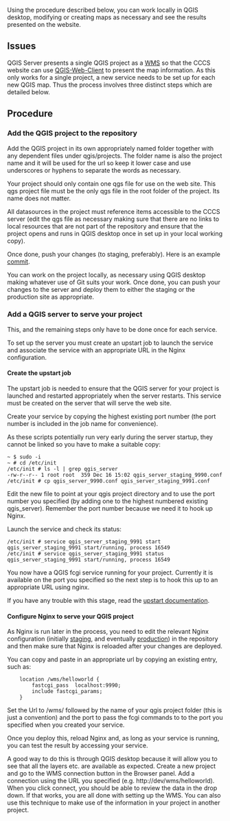 

Using the procedure described below, you can work locally in QGIS desktop, modifying or creating maps as necessary and see the results presented on the website.

## Issues

QGIS Server presents a single QGIS project as a [WMS](http://en.wikipedia.org/wiki/Web_Map_Service) so that the CCCS website can use [QGIS-Web-Client](https://github.com/qgis/QGIS-Web-Client) to present the map information. As this only works for a single project, a new service needs to be set up for each new QGIS map. Thus the process involves three distinct steps which are detailed below.

## Procedure

### Add the QGIS project to the repository

Add the QGIS project in its own appropriately named folder together with any dependent files under qgis/projects. The folder name is also the project name and it will be used for the url so keep it lower case and use underscores or hyphens to separate the words as necessary.

Your project should only contain one qgs file for use on the web site. This qgs project file must be the only qgs file in the root folder of the project. Its name does not matter.

All datasources in the project must reference items accessible to the CCCS server (edit the qgs file as necessary making sure that there are no links to local resources that are not part of the repository and ensure that the project opens and runs in QGIS desktop once in set up in your local working copy).

Once done, push your changes (to staging, preferably). Here is an example [commit](https://github.com/cccs-web/core/commit/db69c20e995515cffc373c12a3168ebe5c785e7f).

You can work on the project locally, as necessary using QGIS desktop making whatever use of Git suits your work. Once done, you can push your changes to the server and deploy them to either the staging or the production site as appropriate.

### Add a QGIS server to serve your project

This, and the remaining steps only have to be done once for each service.

To set up the server you must create an upstart job to launch the service and associate the service with an appropriate URL in the Nginx configuration.

#### Create the upstart job

The upstart job is needed to ensure that the QGIS server for your project is launched and restarted appropriately when the server restarts. This service must be created on the server that will serve the web site.

Create your service by copying the highest existing port number (the port number is included in the job name for convenience).

As these scripts potentially run very early during the server startup, they cannot be linked so you have to make a suitable copy:

```
~ $ sudo -i
~ # cd /etc/init
/etc/init # ls -l | grep qgis_server
-rw-r--r-- 1 root root  359 Dec 16 15:02 qgis_server_staging_9990.conf
/etc/init # cp qgis_server_9990.conf qgis_server_staging_9991.conf 
```

Edit the new file to point at your qgis project directory and to use the port number you specified (by adding one to the highest numbered existing qgis_server). Remember the port number because we need it to hook up Nginx.

Launch the service and check its status:
```
/etc/init # service qgis_server_staging_9991 start
qgis_server_staging_9991 start/running, process 16549
/etc/init # service qgis_server_staging_9991 status
qgis_server_staging_9991 start/running, process 16549
```

You now have a QGIS fcgi service running for your project. Currently it is available on the port you specified so the next step is to hook this up to an appropriate URL using nginx.

 If you have any trouble with this stage, read the [upstart documentation](http://upstart.ubuntu.com/cookbook/).

#### Configure Nginx to serve your QGIS project

As Nginx is run later in the process, you need to edit the relevant Nginx configuration (initially [staging](https://github.com/cccs-web/core/blob/master/deploy/staging/nginx.conf), and eventually [production](https://github.com/cccs-web/core/blob/master/deploy/production/nginx.conf)) in the repository and then make sure that Nginx is reloaded after your changes are deployed.

You can copy and paste in an appropriate url by copying an existing entry, such as:
```
    location /wms/helloworld {
        fastcgi_pass  localhost:9990;
        include fastcgi_params;
    }
```

Set the Url to /wms/ followed by the name of your qgis project folder (this is just a convention) and the port to pass the fcgi commands to to the port you specified when you created your service.

Once you deploy this, reload Nginx and, as long as your service is running, you can test the result by accessing your service.

A good way to do this is through QGIS desktop because it will allow you to see that all the layers etc. are available as expected. Create a new project and go to the WMS connection button in the Browser panel. Add a connection using the URL you specified (e.g. http://dev/wms/helloworld). When you click connect, you should be able to review the data in the drop down. If that works, you are all done with setting up the WMS. You can also use this technique to make use of the information in your project in another project.
